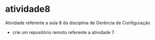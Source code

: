# atividade8
Atividade referente a aula 8 da disciplina de Gerência de Configuração
*  crie um repositório remoto referente a atividade 7.